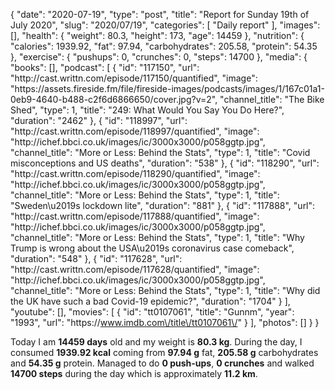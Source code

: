 {
    "date": "2020-07-19",
    "type": "post",
    "title": "Report for Sunday 19th of July 2020",
    "slug": "2020\/07\/19",
    "categories": [
        "Daily report"
    ],
    "images": [],
    "health": {
        "weight": 80.3,
        "height": 173,
        "age": 14459
    },
    "nutrition": {
        "calories": 1939.92,
        "fat": 97.94,
        "carbohydrates": 205.58,
        "protein": 54.35
    },
    "exercise": {
        "pushups": 0,
        "crunches": 0,
        "steps": 14700
    },
    "media": {
        "books": [],
        "podcast": [
            {
                "id": "117150",
                "url": "http:\/\/cast.writtn.com\/episode\/117150\/quantified",
                "image": "https:\/\/assets.fireside.fm\/file\/fireside-images\/podcasts\/images\/1\/167c01a1-0eb9-4640-b488-c2f6d6866650\/cover.jpg?v=2",
                "channel_title": "The Bike Shed",
                "type": 1,
                "title": "249: What Would You Say You Do Here?",
                "duration": "2462"
            },
            {
                "id": "118997",
                "url": "http:\/\/cast.writtn.com\/episode\/118997\/quantified",
                "image": "http:\/\/ichef.bbci.co.uk\/images\/ic\/3000x3000\/p058ggtp.jpg",
                "channel_title": "More or Less: Behind the Stats",
                "type": 1,
                "title": "Covid misconceptions and US deaths",
                "duration": "538"
            },
            {
                "id": "118290",
                "url": "http:\/\/cast.writtn.com\/episode\/118290\/quantified",
                "image": "http:\/\/ichef.bbci.co.uk\/images\/ic\/3000x3000\/p058ggtp.jpg",
                "channel_title": "More or Less: Behind the Stats",
                "type": 1,
                "title": "Sweden\u2019s lockdown lite",
                "duration": "881"
            },
            {
                "id": "117888",
                "url": "http:\/\/cast.writtn.com\/episode\/117888\/quantified",
                "image": "http:\/\/ichef.bbci.co.uk\/images\/ic\/3000x3000\/p058ggtp.jpg",
                "channel_title": "More or Less: Behind the Stats",
                "type": 1,
                "title": "Why Trump is wrong about the USA\u2019s coronavirus case comeback",
                "duration": "548"
            },
            {
                "id": "117628",
                "url": "http:\/\/cast.writtn.com\/episode\/117628\/quantified",
                "image": "http:\/\/ichef.bbci.co.uk\/images\/ic\/3000x3000\/p058ggtp.jpg",
                "channel_title": "More or Less: Behind the Stats",
                "type": 1,
                "title": "Why did the UK have such a bad Covid-19 epidemic?",
                "duration": "1704"
            }
        ],
        "youtube": [],
        "movies": [
            {
                "id": "tt0107061",
                "title": "Gunnm",
                "year": "1993",
                "url": "https:\/\/www.imdb.com\/title\/tt0107061\/"
            }
        ],
        "photos": []
    }
}

Today I am <strong>14459 days</strong> old and my weight is <strong>80.3 kg</strong>. During the day, I consumed <strong>1939.92 kcal</strong> coming from <strong>97.94 g</strong> fat, <strong>205.58 g</strong> carbohydrates and <strong>54.35 g</strong> protein. Managed to do <strong>0 push-ups</strong>, <strong>0 crunches</strong> and walked <strong>14700 steps</strong> during the day which is approximately <strong>11.2 km</strong>.